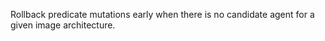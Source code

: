 Rollback predicate mutations early when there is no candidate agent for a given image architecture.
